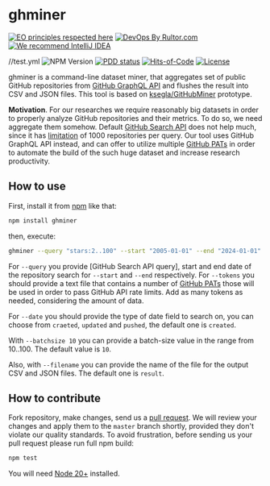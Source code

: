 # ghminer

[![EO principles respected here](https://www.elegantobjects.org/badge.svg)](https://www.elegantobjects.org)
[![DevOps By Rultor.com](http://www.rultor.com/b/h1alexbel/samples-filter)](http://www.rultor.com/p/h1alexbel/samples-filter)
[![We recommend IntelliJ IDEA](https://www.elegantobjects.org/intellij-idea.svg)](https://www.jetbrains.com/idea/)

//test.yml
![NPM Version](https://img.shields.io/npm/v/ghminer)
[![PDD status](http://www.0pdd.com/svg?name=h1alexbel/samples-filter)](http://www.0pdd.com/p?name=h1alexbel/samples-filter)
[![Hits-of-Code](https://hitsofcode.com/github/h1alexbel/samples-filter)](https://hitsofcode.com/view/github/h1alexbel/samples-filter)
[![License](https://img.shields.io/badge/license-MIT-green.svg)](https://github.com/h1alexbel/samples-filter/blob/master/LICENSE.txt)

ghminer is a command-line dataset miner, that aggregates set of public GitHub
repositories from [GitHub GraphQL API] and flushes the result into CSV and JSON
files. This tool is based on [ksegla/GitHubMiner] prototype.

**Motivation**. For our researches we require reasonably big datasets in order
to properly analyze GitHub repositories and their metrics. To do so, we need
aggregate them somehow. Default [GitHub Search API] does not help much, since
it has [limitation] of 1000 repositories per query. Our tool uses GitHub
GraphQL API instead, and can offer to utilize multiple [GitHub PATs]
in order to automate the build of the such huge dataset and increase research
productivity.

## How to use

First, install it from [npm](https://www.npmjs.com/package/ghminer) like that:

```bash
npm install ghminer
```

then, execute:

```bash
ghminer --query "stars:2..100" --start "2005-01-01" --end "2024-01-01" --tokens "tokens"
```

For `--query` you provide [GitHub Search API query], start and end date
of the repository search for `--start` and `--end` respectively.
For `--tokens` you should provide a text file that contains a number of
[GitHub PATs] those will be used in order to pass GitHub API rate limits.
Add as many tokens as needed, considering the amount of data.

For `--date` you should provide the type of date field to search on, you can
choose from `craeted`, `updated` and `pushed`, the default one is `created`.

With `--batchsize 10` you can provide a batch-size value in the range from
10..100. The default value is `10`.

Also, with `--filename` you can provide the name of the file for the output CSV
and JSON files. The default one is `result`.

## How to contribute

Fork repository, make changes, send us a [pull request](https://www.yegor256.com/2014/04/15/github-guidelines.html).
We will review your changes and apply them to the `master` branch shortly,
provided they don't violate our quality standards. To avoid frustration,
before sending us your pull request please run full npm build:

```bash
npm test
```

You will need [Node 20+] installed.

[ksegla/GitHubMiner]: https://github.com/ksegla/GitHubMiner
[GitHub Search API]: https://api.github.com
[GitHub GraphQL API]: https://api.github.com/graphql
[GitHub PAts]: https://docs.github.com/en/authentication/keeping-your-account-and-data-secure/managing-your-personal-access-tokens
[limitation]: https://stackoverflow.com/questions/37602893/github-search-limit-results
[Node 20+]: https://nodejs.org/en/download/package-manager
